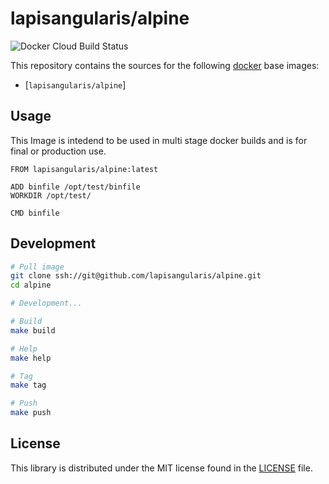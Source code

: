 lapisangularis/alpine
========================
![Docker Cloud Build Status](https://img.shields.io/docker/cloud/build/lapisangularis/alpine)

This repository contains the sources for the following [docker](https://docker.io) base images:
- [`lapisangularis/alpine`]

## Usage

This Image is intedend to be used in multi stage docker builds and is for final or production use.

```
FROM lapisangularis/alpine:latest

ADD binfile /opt/test/binfile
WORKDIR /opt/test/

CMD binfile

```
## Development

```bash
# Pull image
git clone ssh://git@github.com/lapisangularis/alpine.git
cd alpine

# Development...

# Build
make build

# Help
make help

# Tag
make tag

# Push
make push
```
## License

This library is distributed under the MIT license found in the [LICENSE](./LICENSE)
file.
